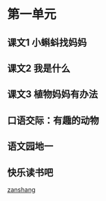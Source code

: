 # 第一单元

## 课文1 小蝌蚪找妈妈

<Ebook grade="xxyw2a" :pages="1" :paged="4" ></Ebook> 


## 课文2 我是什么

<Ebook grade="xxyw2a" :pages="5" :paged="7" ></Ebook> 


## 课文3 植物妈妈有办法

<Ebook grade="xxyw2a" :pages="8" :paged="10" ></Ebook> 


## 口语交际：有趣的动物

<Ebook grade="xxyw2a" :pages="11" :paged="11" ></Ebook> 


## 语文园地一

<Ebook grade="xxyw2a" :pages="12" :paged="14" ></Ebook> 


## 快乐读书吧

<Ebook grade="xxyw2a" :pages="15" :paged="15" ></Ebook> 

[zanshang](../res/zanshang.md ':include')